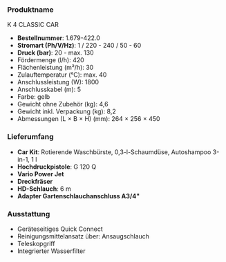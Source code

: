### Produktname
K 4 CLASSIC CAR
- **Bestellnummer**: 1.679-422.0 
- **Stromart (Ph/V/Hz)**: 1 / 220 - 240 / 50 - 60
- **Druck (bar)**: 20 - max. 130 
- Fördermenge (l/h): 420
- Flächenleistung (m²/h): 30
- Zulauftemperatur (°C): max. 40
- Anschlussleistung (W): 1800
- Anschlusskabel (m): 5
- Farbe: gelb
- Gewicht ohne Zubehör (kg): 4,6
- Gewicht inkl. Verpackung (kg): 8,2
- Abmessungen (L × B × H) (mm): 264 × 256 × 450 
### Lieferumfang

- **Car Kit**: Rotierende Waschbürste, 0,3-l-Schaumdüse, Autoshampoo 3-in-1, 1 l
- **Hochdruckpistole**: G 120 Q
- **Vario Power Jet**
- **Dreckfräser**
- **HD-Schlauch**: 6 m
- **Adapter Gartenschlauchanschluss A3/4"** 

### Ausstattung

- Geräteseitiges Quick Connect
- Reinigungsmittelansatz über: Ansaugschlauch
- Teleskopgriff
- Integrierter Wasserfilter
